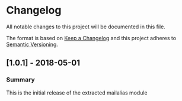 # Changelog

All notable changes to this project will be documented in this file.

The format is based on [Keep a Changelog](http://keepachangelog.com/en/1.0.0/) and this project adheres to [Semantic Versioning](http://semver.org).

## [1.0.1] - 2018-05-01
### Summary
This is the initial release of the extracted mailalias module


[1.0.0]: https://github.com/puppetlabs/puppetlabs-maillist_core/releases/tag/1.0.0
